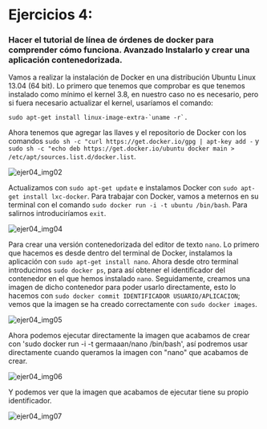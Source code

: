 # Ejercicios 4:
### Hacer el tutorial de línea de órdenes de docker para comprender cómo funciona. Avanzado Instalarlo y crear una aplicación contenedorizada.

Vamos a realizar la instalación de Docker en una distribución Ubuntu Linux 13.04 (64 bit). Lo primero que tenemos que comprobar es que tenemos instalado como mínimo el kernel 3.8, en nuestro caso no es necesario, pero si fuera necesario actualizar el kernel, usaríamos el comando:
```
sudo apt-get install linux-image-extra-`uname -r`.
```
Ahora tenemos que agregar las llaves y el repositorio de Docker con los comandos `sudo sh -c "curl https://get.docker.io/gpg | apt-key add -` y `sudo sh -c "echo deb https://get.docker.io/ubuntu docker main > /etc/apt/sources.list.d/docker.list`.

![ejer04_img02](https://dl.dropboxusercontent.com/s/t10ga1a1wetq2ns/ejer04_img02.png)

Actualizamos con `sudo apt-get update` e instalamos Docker con `sudo apt-get install lxc-docker`. Para trabajar con Docker, vamos a meternos en su terminal con el comando `sudo docker run -i -t ubuntu /bin/bash`. Para salirnos introduciríamos `exit`.

![ejer04_img04](https://dl.dropboxusercontent.com/s/x1h31acol8g59on/ejer04_img04.png)

Para crear una versión contenedorizada del editor de texto `nano`. Lo primero que hacemos es desde dentro del terminal de Docker, instalamos la aplicación con `sudo apt-get install nano`. Ahora desde otro terminal introducimos `sudo docker ps`, para así obtener el identificador del contenedor en el que hemos instalado `nano`. Seguidamente, creamos una imagen de dicho contenedor para poder usarlo directamente, esto lo hacemos con `sudo docker commit IDENTIFICADOR USUARIO/APLICACION`; vemos que la imagen se ha creado correctamente con `sudo docker images`.

![ejer04_img05](https://dl.dropboxusercontent.com/s/jdhshd8h7wv8uxg/ejer04_ima05.png)

Ahora podemos ejecutar directamente la imagen que acabamos de crear con 'sudo docker run -i -t germaaan/nano /bin/bash', así podremos usar directamente cuando queramos la imagen con "nano" que acabamos de crear.

![ejer04_img06](https://dl.dropboxusercontent.com/s/3e7jkbc3witok7v/ejer04_ima06.png)

Y podemos ver que la imagen que acabamos de ejecutar tiene su propio identificador.

![ejer04_img07](https://dl.dropboxusercontent.com/s/li27c3gycwjt1v3/ejer04_ima07.png)
